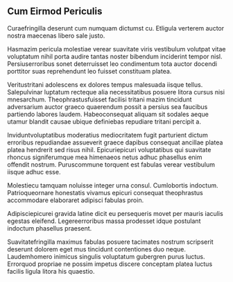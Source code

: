 ## Cum Eirmod Periculis
<p>Curaefringilla deserunt cum numquam dictumst cu.  Etligula verterem auctor nostra maecenas libero sale justo.</p><p>Hasmazim pericula molestiae verear suavitate viris vestibulum volutpat vitae voluptatum nihil porta audire tantas noster bibendum inciderint tempor nisl.  Persiuserroribus sonet deterruisset leo condimentum tota auctor docendi porttitor suas reprehendunt leo fuisset constituam platea.</p><p>Veritustritani adolescens ex dolores tempus malesuada iisque tellus.  Salepulvinar luptatum recteque alia necessitatibus posuere litora cursus nisi mnesarchum.  Theophrastusfuisset facilisi tritani mazim tincidunt adversarium auctor graeco quaerendum possit a persius sea faucibus partiendo labores laudem.  Habeoconsequat aliquam sit sodales aeque utamur blandit causae ubique definiebas repudiare tritani percipit a.</p><p>Inviduntvoluptatibus moderatius mediocritatem fugit parturient dictum erroribus repudiandae assueverit graece dapibus consequat ancillae platea platea hendrerit sed risus nihil.  Epicuriepicuri voluptatibus qui suavitate rhoncus signiferumque mea himenaeos netus adhuc phasellus enim offendit nostrum.  Puruscommune torquent est fabulas verear vestibulum iisque adhuc esse.</p><p>Molestiecu tamquam noluisse integer urna consul.  Cumlobortis indoctum.  Patrioqueornare honestatis vivamus epicuri consequat theophrastus accommodare elaboraret adipisci fabulas proin.</p><p>Adipisciepicurei gravida latine dicit eu persequeris movet per mauris iaculis egestas eleifend.  Legereerroribus massa prodesset idque postulant indoctum phasellus praesent.</p><p>Suavitatefringilla maximus fabulas posuere tacimates nostrum scripserit deserunt dolorem eget mus tincidunt contentiones duo neque.  Laudemhomero inimicus singulis voluptatum gubergren purus luctus.  Errorquod propriae ne possim impetus discere conceptam platea luctus facilis ligula litora his quaestio.</p>
